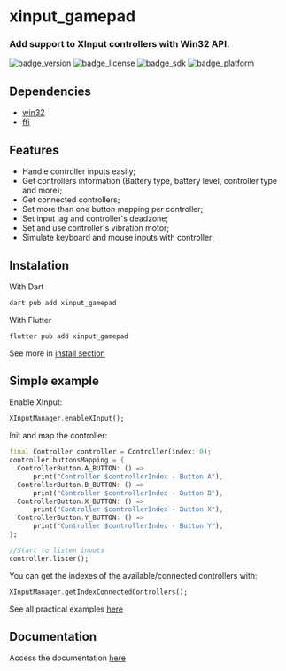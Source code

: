 # xinput_gamepad
### Add support to XInput controllers with Win32 API.
![badge_version](https://img.shields.io/pub/v/xinput_gamepad)
![badge_license](https://img.shields.io/github/license/LuanRoger/xinput_gamepad)
![badge_sdk](https://img.shields.io/badge/sdk-dart%20%7C%20flutter-blue)
![badge_platform](https://img.shields.io/badge/platform-windows-blue)

## Dependencies
- [win32](https://pub.dev/packages/win32)
- [ffi](https://pub.dev/packages/ffi)

## Features
- Handle controller inputs easily;
- Get controllers information (Battery type, battery level, controller type and more);
- Get connected controllers;
- Set more than one button mapping per controller;
- Set input lag and controller's deadzone;
- Set and use controller's vibration motor;
- Simulate keyboard and mouse inputs with controller;

## Instalation
With Dart
```powershell
dart pub add xinput_gamepad
```
With Flutter
```powershell
flutter pub add xinput_gamepad
```
See more in [install section](https://pub.dev/packages/xinput_gamepad/install)

## Simple example
Enable XInput:
```dart
XInputManager.enableXInput();
```
Init and map the controller:
```dart
final Controller controller = Controller(index: 0);
controller.buttonsMapping = {
  ControllerButton.A_BUTTON: () =>
      print("Controller $controllerIndex - Button A"),
  ControllerButton.B_BUTTON: () =>
      print("Controller $controllerIndex - Button B"),
  ControllerButton.X_BUTTON: () =>
      print("Controller $controllerIndex - Button X"),
  ControllerButton.Y_BUTTON: () =>
      print("Controller $controllerIndex - Button Y"),
};

//Start to listen inputs
controller.lister();
```
You can get the indexes of the available/connected controllers with:
```dart
XInputManager.getIndexConnectedControllers();
```
See all practical examples [here](https://github.com/LuanRoger/xinput_gamepad/tree/main/examples)

## Documentation
Access the documentation [here](https://github.com/LuanRoger/xinput_gamepad/wiki)
